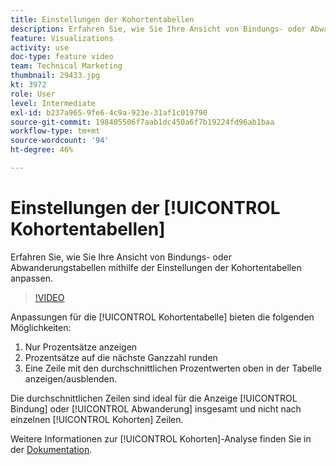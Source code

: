 ```yaml
---
title: Einstellungen der Kohortentabellen
description: Erfahren Sie, wie Sie Ihre Ansicht von Bindungs- oder Abwanderungstabellen mithilfe der Einstellungen der Kohortentabellen anpassen.
feature: Visualizations
activity: use
doc-type: feature video
team: Technical Marketing
thumbnail: 29433.jpg
kt: 3972
role: User
level: Intermediate
exl-id: b237a965-9fe6-4c9a-923e-31af1c019790
source-git-commit: 198405506f7aab1dc450a6f7b19224fd96ab1baa
workflow-type: tm+mt
source-wordcount: '94'
ht-degree: 46%

---
```


# Einstellungen der [!UICONTROL Kohortentabellen]

Erfahren Sie, wie Sie Ihre Ansicht von Bindungs- oder Abwanderungstabellen mithilfe der Einstellungen der Kohortentabellen anpassen.

>[!VIDEO](https://video.tv.adobe.com/v/29433/?quality=12&learn=on)

Anpassungen für die [!UICONTROL Kohortentabelle] bieten die folgenden Möglichkeiten:

1. Nur Prozentsätze anzeigen
1. Prozentsätze auf die nächste Ganzzahl runden
1. Eine Zeile mit den durchschnittlichen Prozentwerten oben in der Tabelle anzeigen/ausblenden.

Die durchschnittlichen Zeilen sind ideal für die Anzeige [!UICONTROL Bindung] oder [!UICONTROL Abwanderung] insgesamt und nicht nach einzelnen [!UICONTROL Kohorten] Zeilen.

Weitere Informationen zur [!UICONTROL Kohorten]-Analyse finden Sie in der [Dokumentation](https://experienceleague.adobe.com/docs/analytics/analyze/analysis-workspace/visualizations/cohort-table/t-cohort.html?lang=de).
